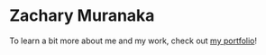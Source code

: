 # Zachary Muranaka

To learn a bit more about me and my work, check out [my portfolio](https://zmuranaka.dev)!
